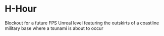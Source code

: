 # H-Hour
Blockout for a future FPS Unreal level featuring the outskirts of a coastline military base where a tsunami is about to occur
